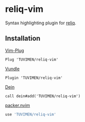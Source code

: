 # reliq-vim

Syntax highlighting plugin for [reliq](https://github.com/TUVIMEN/reliq).

## Installation

[Vim-Plug](https://github.com/junegunn/vim-plug)

```viml
Plug 'TUVIMEN/reliq-vim'
```

[Vundle](https://github.com/VundleVim/Vundle.vim)

```viml
Plugin 'TUVIMEN/reliq-vim'
```

[Dein](https://github.com/Shougo/dein.vim)

```viml
call dein#add('TUVIMEN/reliq-vim')
```

[packer.nvim](https://github.com/wbthomason/packer.nvim)

```lua
use 'TUVIMEN/reliq-vim'
```
